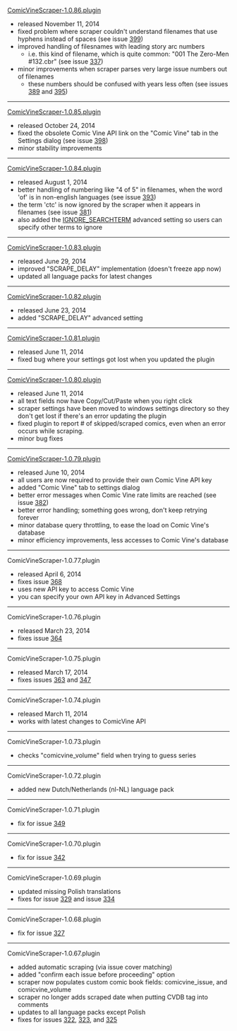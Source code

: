 [ComicVineScraper-1.0.86.plugin](http://bit.ly/cvs1086)
  * released November 11, 2014
  * fixed problem where scraper couldn't understand filenames that use hyphens instead of spaces (see issue [399](https://code.google.com/p/comic-vine-scraper/issues/detail?id=399))
  * improved handling of filesnames with leading story arc numbers
    * i.e. this kind of filename, which is quite common: "001 The Zero-Men #132.cbr" (see issue [337](https://code.google.com/p/comic-vine-scraper/issues/detail?id=337))
  * minor improvements when scraper parses very large issue numbers out of filenames
    * these numbers should be confused with years less often (see issues [389](https://code.google.com/p/comic-vine-scraper/issues/detail?id=389) and [395](https://code.google.com/p/comic-vine-scraper/issues/detail?id=395))

---


[ComicVineScraper-1.0.85.plugin](http://bit.ly/cvs1085)
  * released October 24, 2014
  * fixed the obsolete Comic Vine API link on the "Comic Vine" tab in the Settings dialog (see issue [398](https://code.google.com/p/comic-vine-scraper/issues/detail?id=398))
  * minor stability improvements

---


[ComicVineScraper-1.0.84.plugin](http://bit.ly/cvs1084)
  * released August 1, 2014
  * better handling of numbering like "4 of 5" in filenames, when the word 'of' is in non-english languages (see issue [393](https://code.google.com/p/comic-vine-scraper/issues/detail?id=393))
  * the term 'ctc' is now ignored by the scraper when it appears in filenames (see issue [381](https://code.google.com/p/comic-vine-scraper/issues/detail?id=381))
  * also added the [IGNORE\_SEARCHTERM](https://code.google.com/p/comic-vine-scraper/wiki/AdvancedFeatures#IGNORE_SEARCHTERM) advanced setting so users can specify other terms to ignore

---


[ComicVineScraper-1.0.83.plugin](http://bit.ly/cvs1083)
  * released June 29, 2014
  * improved "SCRAPE\_DELAY" implementation (doesn't freeze app now)
  * updated all language packs for latest changes

---


[ComicVineScraper-1.0.82.plugin](http://bit.ly/cvs1082)
  * released June 23, 2014
  * added "SCRAPE\_DELAY" advanced setting

---


[ComicVineScraper-1.0.81.plugin](http://bit.ly/cvs1081)
  * released June 11, 2014
  * fixed bug where your settings got lost when you updated the plugin

---

[ComicVineScraper-1.0.80.plugin](http://bit.ly/cvs1080)
  * released June 11, 2014
  * all text fields now have Copy/Cut/Paste when you right click
  * scraper settings have been moved to windows settings directory so they don't get lost if there's an error updating the plugin
  * fixed plugin to report # of skipped/scraped comics, even when an error occurs while scraping.
  * minor bug fixes

---

[ComicVineScraper-1.0.79.plugin](http://bit.ly/cvs1079)
  * released June 10, 2014
  * all users are now required to provide their own Comic Vine API key
  * added "Comic Vine" tab to settings dialog
  * better error messages when Comic Vine rate limits are reached (see issue [382](https://code.google.com/p/comic-vine-scraper/issues/detail?id=382))
  * better error handling; something goes wrong, don't keep retrying forever
  * minor database query throttling, to ease the load on Comic Vine's database
  * minor efficiency improvements, less accesses to Comic Vine's database

---

ComicVineScraper-1.0.77.plugin
  * released April 6, 2014
  * fixes issue [368](https://code.google.com/p/comic-vine-scraper/issues/detail?id=368)
  * uses new API key to access Comic Vine
  * you can specify your own API key in Advanced Settings

---

ComicVineScraper-1.0.76.plugin
  * released March 23, 2014
  * fixes issue [364](https://code.google.com/p/comic-vine-scraper/issues/detail?id=364)

---

ComicVineScraper-1.0.75.plugin
  * released March 17, 2014
  * fixes issues [363](https://code.google.com/p/comic-vine-scraper/issues/detail?id=363) and [347](https://code.google.com/p/comic-vine-scraper/issues/detail?id=347)

---

ComicVineScraper-1.0.74.plugin
  * released March 11, 2014
  * works with latest changes to ComicVine API

---

ComicVineScraper-1.0.73.plugin
  * checks "comicvine\_volume" field when trying to guess series

---

ComicVineScraper-1.0.72.plugin
  * added new Dutch/Netherlands (nl-NL) language pack

---

ComicVineScraper-1.0.71.plugin
  * fix for issue [349](https://code.google.com/p/comic-vine-scraper/issues/detail?id=349)

---

ComicVineScraper-1.0.70.plugin
  * fix for issue [342](https://code.google.com/p/comic-vine-scraper/issues/detail?id=342)

---

ComicVineScraper-1.0.69.plugin
  * updated missing Polish translations
  * fixes for issue [329](https://code.google.com/p/comic-vine-scraper/issues/detail?id=329) and issue [334](https://code.google.com/p/comic-vine-scraper/issues/detail?id=334)

---

ComicVineScraper-1.0.68.plugin
  * fix for issue [327](https://code.google.com/p/comic-vine-scraper/issues/detail?id=327)

---

ComicVineScraper-1.0.67.plugin
  * added automatic scraping (via issue cover matching)
  * added "confirm each issue before proceeding" option
  * scraper now populates custom comic book fields: comicvine\_issue, and comicvine\_volume
  * scraper no longer adds scraped date when putting CVDB tag into comments
  * updates to all language packs except Polish
  * fixes for issues [322](https://code.google.com/p/comic-vine-scraper/issues/detail?id=322), [323](https://code.google.com/p/comic-vine-scraper/issues/detail?id=323), and [325](https://code.google.com/p/comic-vine-scraper/issues/detail?id=325)